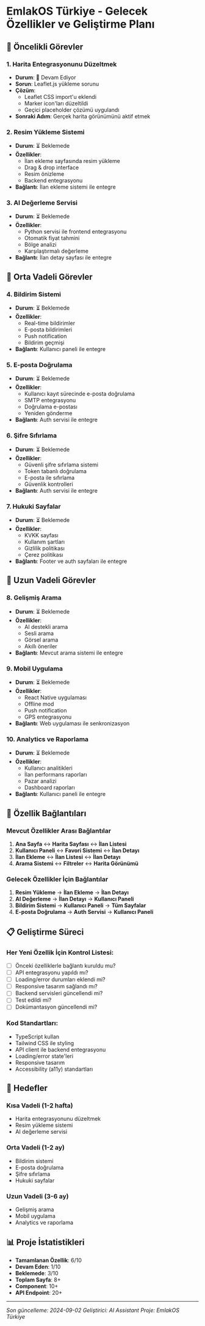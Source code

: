 # EmlakOS Türkiye - Gelecek Özellikler ve Geliştirme Planı

## 🎯 Öncelikli Görevler

### 1. Harita Entegrasyonunu Düzeltmek
- **Durum**: 🔄 Devam Ediyor
- **Sorun**: Leaflet.js yükleme sorunu
- **Çözüm**: 
  - Leaflet CSS import'u eklendi
  - Marker icon'ları düzeltildi
  - Geçici placeholder çözümü uygulandı
- **Sonraki Adım**: Gerçek harita görünümünü aktif etmek

### 2. Resim Yükleme Sistemi
- **Durum**: ⏳ Beklemede
- **Özellikler**:
  - İlan ekleme sayfasında resim yükleme
  - Drag & drop interface
  - Resim önizleme
  - Backend entegrasyonu
- **Bağlantı**: İlan ekleme sistemi ile entegre

### 3. AI Değerleme Servisi
- **Durum**: ⏳ Beklemede
- **Özellikler**:
  - Python servisi ile frontend entegrasyonu
  - Otomatik fiyat tahmini
  - Bölge analizi
  - Karşılaştırmalı değerleme
- **Bağlantı**: İlan detay sayfası ile entegre

## 🔄 Orta Vadeli Görevler

### 4. Bildirim Sistemi
- **Durum**: ⏳ Beklemede
- **Özellikler**:
  - Real-time bildirimler
  - E-posta bildirimleri
  - Push notification
  - Bildirim geçmişi
- **Bağlantı**: Kullanıcı paneli ile entegre

### 5. E-posta Doğrulama
- **Durum**: ⏳ Beklemede
- **Özellikler**:
  - Kullanıcı kayıt sürecinde e-posta doğrulama
  - SMTP entegrasyonu
  - Doğrulama e-postası
  - Yeniden gönderme
- **Bağlantı**: Auth servisi ile entegre

### 6. Şifre Sıfırlama
- **Durum**: ⏳ Beklemede
- **Özellikler**:
  - Güvenli şifre sıfırlama sistemi
  - Token tabanlı doğrulama
  - E-posta ile sıfırlama
  - Güvenlik kontrolleri
- **Bağlantı**: Auth servisi ile entegre

### 7. Hukuki Sayfalar
- **Durum**: ⏳ Beklemede
- **Özellikler**:
  - KVKK sayfası
  - Kullanım şartları
  - Gizlilik politikası
  - Çerez politikası
- **Bağlantı**: Footer ve auth sayfaları ile entegre

## 🚀 Uzun Vadeli Görevler

### 8. Gelişmiş Arama
- **Durum**: ⏳ Beklemede
- **Özellikler**:
  - AI destekli arama
  - Sesli arama
  - Görsel arama
  - Akıllı öneriler
- **Bağlantı**: Mevcut arama sistemi ile entegre

### 9. Mobil Uygulama
- **Durum**: ⏳ Beklemede
- **Özellikler**:
  - React Native uygulaması
  - Offline mod
  - Push notification
  - GPS entegrasyonu
- **Bağlantı**: Web uygulaması ile senkronizasyon

### 10. Analytics ve Raporlama
- **Durum**: ⏳ Beklemede
- **Özellikler**:
  - Kullanıcı analitikleri
  - İlan performans raporları
  - Pazar analizi
  - Dashboard raporları
- **Bağlantı**: Kullanıcı paneli ile entegre

## 🔗 Özellik Bağlantıları

### Mevcut Özellikler Arası Bağlantılar
1. **Ana Sayfa** ↔ **Harita Sayfası** ↔ **İlan Listesi**
2. **Kullanıcı Paneli** ↔ **Favori Sistemi** ↔ **İlan Detayı**
3. **İlan Ekleme** ↔ **İlan Listesi** ↔ **İlan Detayı**
4. **Arama Sistemi** ↔ **Filtreler** ↔ **Harita Görünümü**

### Gelecek Özellikler İçin Bağlantılar
1. **Resim Yükleme** → **İlan Ekleme** → **İlan Detayı**
2. **AI Değerleme** → **İlan Detayı** → **Kullanıcı Paneli**
3. **Bildirim Sistemi** → **Kullanıcı Paneli** → **Tüm Sayfalar**
4. **E-posta Doğrulama** → **Auth Servisi** → **Kullanıcı Paneli**

## 📋 Geliştirme Süreci

### Her Yeni Özellik İçin Kontrol Listesi:
- [ ] Önceki özelliklerle bağlantı kuruldu mu?
- [ ] API entegrasyonu yapıldı mı?
- [ ] Loading/error durumları eklendi mi?
- [ ] Responsive tasarım sağlandı mı?
- [ ] Backend servisleri güncellendi mi?
- [ ] Test edildi mi?
- [ ] Dokümantasyon güncellendi mi?

### Kod Standartları:
- TypeScript kullan
- Tailwind CSS ile styling
- API client ile backend entegrasyonu
- Loading/error state'leri
- Responsive tasarım
- Accessibility (a11y) standartları

## 🎯 Hedefler

### Kısa Vadeli (1-2 hafta)
- Harita entegrasyonunu düzeltmek
- Resim yükleme sistemi
- AI değerleme servisi

### Orta Vadeli (1-2 ay)
- Bildirim sistemi
- E-posta doğrulama
- Şifre sıfırlama
- Hukuki sayfalar

### Uzun Vadeli (3-6 ay)
- Gelişmiş arama
- Mobil uygulama
- Analytics ve raporlama

## 📊 Proje İstatistikleri
- **Tamamlanan Özellik**: 6/10
- **Devam Eden**: 1/10
- **Beklemede**: 3/10
- **Toplam Sayfa**: 8+
- **Component**: 10+
- **API Endpoint**: 20+

---
*Son güncelleme: 2024-09-02*
*Geliştirici: AI Assistant*
*Proje: EmlakOS Türkiye*
